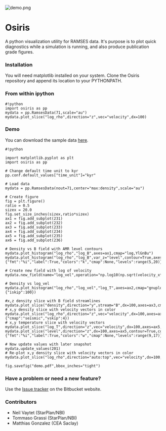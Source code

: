 ![demo.png](https://bitbucket.org/repo/jq5boX/images/2936418214-demo.png)

# Osiris #

A python visualization utility for RAMSES data. It's purpose is to plot quick diagnostics while a simulation is running, and also produce publication grade figures.

### Installation ###

You will need matplotlib installed on your system. Clone the Osiris repository and append its location to your PYTHONPATH.

### From within ipython ###

```
#!python
import osiris as pp
mydata = pp.RamsesData(71,scale="au")
mydata.plot_slice("log_rho",direction="z",vec="velocity",dx=100)
```

### Demo ###

You can download the sample data [here](http://www.nbi.dk/~nvaytet/osiris/ramses_sample_data.tar.gz).

```
#!python

import matplotlib.pyplot as plt
import osiris as pp

# Change default time unit to kyr
pp.conf.default_values["time_unit"]="kyr"

# Load data
mydata = pp.RamsesData(nout=71,center="max:density",scale="au")

# Create figure
fig = plt.figure()
ratio = 0.5
sizex = 20.0
fig.set_size_inches(sizex,ratio*sizex)
ax1 = fig.add_subplot(231)
ax2 = fig.add_subplot(232)
ax3 = fig.add_subplot(233)
ax4 = fig.add_subplot(234)
ax5 = fig.add_subplot(235)
ax6 = fig.add_subplot(236)

# Density vs B field with AMR level contours
mydata.plot_histogram("log_rho","log_B",axes=ax1,cmap="log,YlGnBu")
mydata.plot_histogram("log_rho","log_B",var_z="level",contour=True,axes=ax1,contour_args={"fmt":"%i","label":True,"colors":"k","cmap":None,"levels":range(5,20)},cbar=False,zmin=6,zmax=16)

# Create new field with log of velocity
mydata.new_field(name="log_vel",operation="np.log10(np.sqrt(velocity_x**2+velocity_y**2+velocity_z**2))",unit="cm/s",label="log(Velocity)")

# Density vs log_vel
mydata.plot_histogram("log_rho","log_vel","log_T",axes=ax2,cmap="gnuplot",scatter=True,outline=True,scatter_args={"iskip":100})

#x,z density slice with B field streamlines
mydata.plot_slice("density",direction="y",stream="B",dx=100,axes=ax3,cmap="log")
# x,y density slice with velocity vectors in color
mydata.plot_slice("log_rho",direction="z",vec="velocity",dx=100,axes=ax4,vec_args={"cmap":"seismic","vskip":4})
# x,y temperature slice with velocity vectors
mydata.plot_slice("log_T",direction="z",vec="velocity",dx=100,axes=ax5,cmap="hot")
mydata.plot_slice("level",direction="z",dx=100,axes=ax5,contour=True,contour_args={"fmt":"%i","label":True,"colors":"w","cmap":None,"levels":range(9,17)},cbar=False)

# Now update values with later snapshot
mydata.update_values(201)
# Re-plot x,y density slice with velocity vectors in color
mydata.plot_slice("log_rho",direction="auto:top",vec="velocity",dx=100,axes=ax6)

fig.savefig("demo.pdf",bbox_inches="tight")
```

### Have a problem or need a new feature? ###

Use the [Issue tracker](https://bitbucket.org/nvaytet/osiris/issues) on the Bitbucket website.

### Contributors ###

* Neil Vaytet (StarPlan/NBI)
* Tommaso Grassi (StarPlan/NBI)
* Matthias Gonzalez (CEA Saclay)